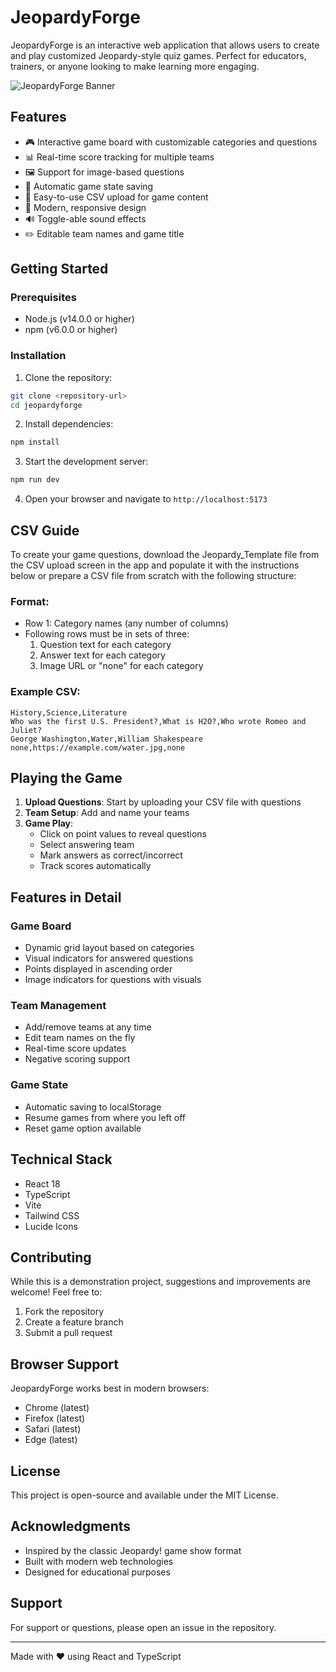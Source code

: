 # JeopardyForge

JeopardyForge is an interactive web application that allows users to create and play customized Jeopardy-style quiz games. Perfect for educators, trainers, or anyone looking to make learning more engaging.

![JeopardyForge Banner](https://ntglsc.pages.dev/images/banner.png)

## Features

- 🎮 Interactive game board with customizable categories and questions
- 📊 Real-time score tracking for multiple teams
- 🖼️ Support for image-based questions
- 💾 Automatic game state saving
- 🎯 Easy-to-use CSV upload for game content
- 🎨 Modern, responsive design
- 🔊 Toggle-able sound effects
- ✏️ Editable team names and game title

## Getting Started

### Prerequisites

- Node.js (v14.0.0 or higher)
- npm (v6.0.0 or higher)

### Installation

1. Clone the repository:
```bash
git clone <repository-url>
cd jeopardyforge
```

2. Install dependencies:
```bash
npm install
```

3. Start the development server:
```bash
npm run dev
```

4. Open your browser and navigate to `http://localhost:5173`

## CSV Guide

To create your game questions, download the Jeopardy_Template file from the CSV upload screen in the app and populate it with the instructions below or prepare a CSV file from scratch with the following structure:

### Format:
- Row 1: Category names (any number of columns)
- Following rows must be in sets of three:
  1. Question text for each category
  2. Answer text for each category
  3. Image URL or "none" for each category

### Example CSV:
```csv
History,Science,Literature
Who was the first U.S. President?,What is H2O?,Who wrote Romeo and Juliet?
George Washington,Water,William Shakespeare
none,https://example.com/water.jpg,none
```

## Playing the Game

1. **Upload Questions**: Start by uploading your CSV file with questions
2. **Team Setup**: Add and name your teams
3. **Game Play**: 
   - Click on point values to reveal questions
   - Select answering team
   - Mark answers as correct/incorrect
   - Track scores automatically

## Features in Detail

### Game Board
- Dynamic grid layout based on categories
- Visual indicators for answered questions
- Points displayed in ascending order
- Image indicators for questions with visuals

### Team Management
- Add/remove teams at any time
- Edit team names on the fly
- Real-time score updates
- Negative scoring support

### Game State
- Automatic saving to localStorage
- Resume games from where you left off
- Reset game option available

## Technical Stack

- React 18
- TypeScript
- Vite
- Tailwind CSS
- Lucide Icons

## Contributing

While this is a demonstration project, suggestions and improvements are welcome! Feel free to:

1. Fork the repository
2. Create a feature branch
3. Submit a pull request

## Browser Support

JeopardyForge works best in modern browsers:
- Chrome (latest)
- Firefox (latest)
- Safari (latest)
- Edge (latest)

## License

This project is open-source and available under the MIT License.

## Acknowledgments

- Inspired by the classic Jeopardy! game show format
- Built with modern web technologies
- Designed for educational purposes

## Support

For support or questions, please open an issue in the repository.

---

Made with ❤️ using React and TypeScript
